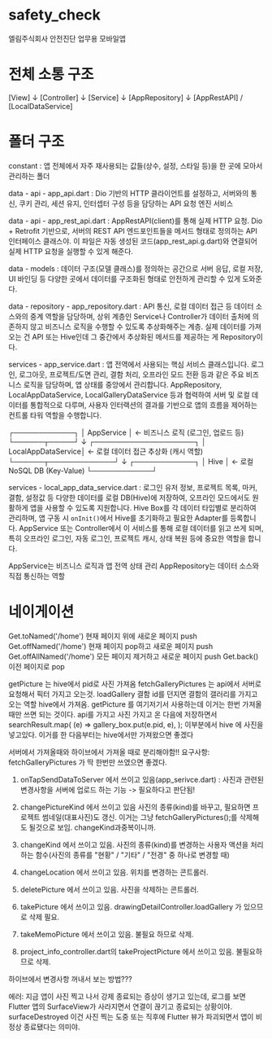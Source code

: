 # safety_check
엘림주식회사 안전진단 업무용 모바일앱

# 전체 소통 구조
[View]
  ↓
[Controller]
  ↓
[Service]
  ↓
[AppRepository]
  ↓
[AppRestAPI] / [LocalDataService]

# 폴더 구조 
constant : 앱 전체에서 자주 재사용되는 값들(상수, 설정, 스타일 등)을 한 곳에 모아서 관리하는 폴더

data - api - app_api.dart :  Dio 기반의 HTTP 클라이언트를 설정하고, 서버와의 통신, 쿠키 관리, 세션 유지, 인터셉터 구성 등을 담당하는 API 요청 엔진 서비스

data - api - app_rest_api.dart : AppRestAPI(client)를 통해 실제 HTTP 요청. Dio + Retrofit 기반으로, 서버의 REST API 엔드포인트들을 메서드 형태로 정의하는 API 인터페이스 클래스야. 이 파일은 자동 생성된 코드(app_rest_api.g.dart)와 연결되어 실제 HTTP 요청을 실행할 수 있게 해준다.

data - models : 데이터 구조(모델 클래스)를 정의하는 공간으로 서버 응답, 로컬 저장, UI 바인딩 등 다양한 곳에서 데이터를 구조화된 형태로 안전하게 관리할 수 있게 도와준다. 

data - repository - app_repository.dart : API 통신, 로컬 데이터 접근 등 데이터 소스와의 중계 역할을 담당하며, 상위 계층인 Service나 Controller가 데이터 출처에 의존하지 않고 비즈니스 로직을 수행할 수 있도록 추상화해주는 계층. 실제 데이터를 가져오는 건 API 또는 Hive인데 그 중간에서 추상화된 메서드를 제공하는 게 Repository이다. 

services - app_service.dart : 앱 전역에서 사용되는 핵심 서비스 클래스입니다. 로그인, 로그아웃, 프로젝트/도면 관리, 결함 처리, 오프라인 모드 전환 등과 같은 주요 비즈니스 로직을 담당하며, 앱 상태를 중앙에서 관리합니다. AppRepository, LocalAppDataService, LocalGalleryDataService 등과 협력하여 서버 및 로컬 데이터를 통합적으로 다루며, 사용자 인터랙션의 결과를 기반으로 앱의 흐름을 제어하는 컨트롤 타워 역할을 수행합니다.

┌────────────┐
│ AppService │ ← 비즈니스 로직 (로그인, 업로드 등)
└──────┬─────┘
       ↓
┌────────────────────┐
│ LocalAppDataService│ ← 로컬 데이터 접근 추상화 (캐시 역할)
└──────┬─────────────┘
       ↓
┌────────────┐
│   Hive     │ ← 로컬 NoSQL DB (Key-Value)
└────────────┘

services - local_app_data_service.dart : 로그인 유저 정보, 프로젝트 목록, 마커, 결함, 설정값 등 다양한 데이터를 로컬 DB(Hive)에 저장하여, 오프라인 모드에서도 원활하게 앱을 사용할 수 있도록 지원합니다. Hive Box를 각 데이터 타입별로 분리하여 관리하며, 앱 구동 시 `onInit()`에서 Hive를 초기화하고 필요한 Adapter를 등록합니다. AppService 또는 Controller에서 이 서비스를 통해 로컬 데이터를 읽고 쓰게 되며, 특히 오프라인 로그인, 자동 로그인, 프로젝트 캐시, 상태 복원 등에 중요한 역할을 합니다.

AppService는 비즈니스 로직과 앱 전역 상태 관리
AppRepository는 데이터 소스와 직접 통신하는 역할

# 네이게이션
Get.toNamed('/home')	현재 페이지 위에 새로운 페이지 push
Get.offNamed('/home')	현재 페이지 pop하고 새로운 페이지 push
Get.offAllNamed('/home')	모든 페이지 제거하고 새로운 페이지 push
Get.back()	이전 페이지로 pop

<!-- view 단에 있는 코드 컴포넌트로 -->
getPicture 는 hive에서 pid로 사진 가져옴
fetchGalleryPictures 는 api에서 서버로 요청해서 픽터 가지고 오는것. 
loadGallery 결함 id를 던지면 결함의 갤러리를 가지고 오는 역할 hive에서 가져옴.
getPicture 를 여기저기서 사용하는데 이거는 한번 가져올 때만 쓰면 되는 것이다. 
api를 가지고 사진 가지고 온 다음에 저장하면서 
    searchResult.map(
      (e) => gallery_box.put(e.pid, e),
    );
이부분에서 hive 에 사진을 넣고있다. 
이거를 한 다음부터는 hive에서만 가져왔으면 좋겠다 

서버에서 가져올때와 하이브에서 가져올 때로 분리해야함!! 
요구사항: fetchGalleryPictures 가 딱 한번만 쓰였으면 좋겠다.

1. onTapSendDataToServer 에서 쓰이고 있음(app_serivce.dart) : 사진과 관련된 변경사항을 서버에 업로드 하는 기능 -> 필요하다고 판단됨!

2. changePictureKind 에서 쓰이고 있음 사진의 종류(kind)를 바꾸고, 필요하면 프로젝트 썸네일(대표사진)도 갱신.
이거는 그냥 fetchGalleryPictures();를 삭제해도 될것으로 보임.
changeKind과중복이니까. 

3. changeKind 에서 쓰이고 있음. 사진의 종류(kind)를 변경하는 사용자 액션을 처리하는 함수(사진의 종류를 "현황" / "기타" / "전경" 중 하나로 변경할 때)

4. changeLocation 에서 쓰이고 있음. 위치를 변경하는 콘트롤러. 

5. deletePicture 에서 쓰이고 있음. 사진을 삭제하는 콘트롤러. 

6. takePicture 에서 쓰이고 있음. drawingDetailController.loadGallery 가 있으므로 삭제 필요. 

7. takeMemoPicture 에서 쓰이고 있음. 불필요 하므로 삭제. 

8. project_info_controller.dart의 takeProjectPicture 에서 쓰이고 있음. 불필요하므로 삭제. 


하이브에서 변경사항 꺼내서 보는 방법???


에러: 
 지금 앱이 사진 찍고 나서 강제 종료되는 증상이 생기고 있는데,
로그를 보면 Flutter 앱의 SurfaceView가 사라지면서 연결이 끊기고 종료되는 상황이야.
surfaceDestroyed
이건 사진 찍는 도중 또는 직후에 Flutter 뷰가 파괴되면서 앱이 비정상 종료됐다는 의미야.